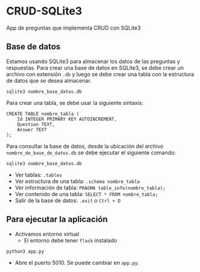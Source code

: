 # CRUD-SQLite3
App de preguntas que implementa CRUD con SQLite3

## Base de datos
Estamos usando SQLite3 para almacenar los datos de las preguntas y respuestas.
Para crear una base de datos en SQLite3, se debe crear un archivo con extensión `.db` y luego se debe crear una tabla con la estructura de datos que se desea almacenar.
```
sqlite3 nombre_base_datos.db
```
Para crear una tabla, se debe usar la siguiente sintaxis:
```
CREATE TABLE nombre_tabla (
    Id INTEGER PRIMARY KEY AUTOINCREMENT,
    Question TEXT,
    Answer TEXT
);
```
Para consultar la base de datos, desde la ubicación del archivo `nombre_de_base_de_datos.db` se debe ejecutar el siguiente comando:
```
sqlite3 nombre_base_datos.db
```
- Ver tablas: `.tables`
- Ver estructura de una tabla: `.schema nombre_tabla`
- Ver información de tabla: `PRAGMA table_info(nombre_tabla);`
- Ver contenido de una tabla: `SELECT * FROM nombre_tabla;`
- Salir de la base de datos: `.exit` o `Ctrl + D`

## Para ejecutar la aplicación
- Activamos entorno virtual
    - El entorno debe tener `flask` instalado
```
python3 app.py
```
* Abre el puerto 5010. Se puede cambiar en `app.py`.